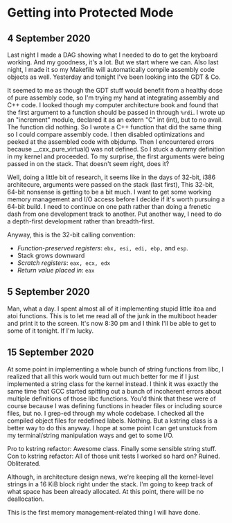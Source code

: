 # Getting into Protected Mode

## 4 September 2020
Last night I made a DAG showing what I needed to do to get the keyboard
working. And my goodness, it's a lot. But we start where we can. Also last
night, I made it so my Makefile will automatically compile assembly code
objects as well. Yesterday and tonight I've been looking into the GDT & Co.

It seemed to me as though the GDT stuff would benefit from a healthy dose
of pure assembly code, so I'm trying my hand at integrating assembly and
C++ code. I looked though my computer architecture book and found that
the first argument to a function should be passed in through `%rdi`. 
I wrote up an "increment" module, declared it as an extern "C" int (int),
but to no avail. The function did nothing. So I wrote a C++ function that
did the same thing so I could compare assembly code. I then disabled optimizations
and peeked at the assembled code with objdump. Then I encountered errors
because __cxx_pure_virtual() was not defined. So I stuck a dummy definition
in my kernel and proceeded. To my surprise, the 
first arguments were being passed in on the stack. That doesn't seem right, does it?

Well, doing a little bit of research, it seems like in the days of 32-bit, i386 
architecure, arguments were passed on the stack (last first), This 32-bit, 64-bit
nonsense is getting to be a bit much. I want to get some working memory management
and I/O access before I decide if it's worth pursuing a 64-bit build. I need to
continue on one path rather than doing a frenetic dash from one development track
to another. Put another way, I need to do a depth-first development rather than
breadth-first.

Anyway, this is the 32-bit calling convention:

- *Function-preserved registers*: `ebx, esi, edi, ebp,` and `esp`. 
- Stack grows downward
- *Scratch registers*: `eax, ecx, edx`
- *Return value placed in*: `eax`

## 5 September 2020
Man, what a day. I spent almost all of it implementing stupid little itoa and atoi
functions. This is to let me read all of the junk in the multiboot header and print
it to the screen. It's now 8:30 pm and I think I'll be able to get to some of it tonight.
If I'm lucky.


## 15 September 2020
At some point in implementing a whole bunch of string functions from libc,
I realized that all this work would turn out much better for me if I just
implemented a string class for the kernel instead. I think it was exactly
the same time that GCC started spitting out a bunch of incoherent errors 
about multiple definitions of those libc functions. You'd think that these
were of course because I was defining functions in header files or including
source files, but no. I grep-ed through my whole codebase. I checked all
the compiled object files for redefined labels. Nothing. But a kstring
class is a better way to do this anyway. I hope at some point I can get
unstuck from my terminal/string manipulation ways and get to some I/O.

Pro to kstring refactor: Awesome class. Finally some sensible string 
stuff.
Con to kstring refactor: All of those unit tests I worked so hard on?
Ruined. Obliterated.

Although, in architecture design news, we're keeping all the kernel-level
strings in a 16 KiB block right under the stack. I'm going to keep track of
what space has been already allocated. At this point, there will be no 
deallocation.

This is the first memory management-related thing I will have done.
